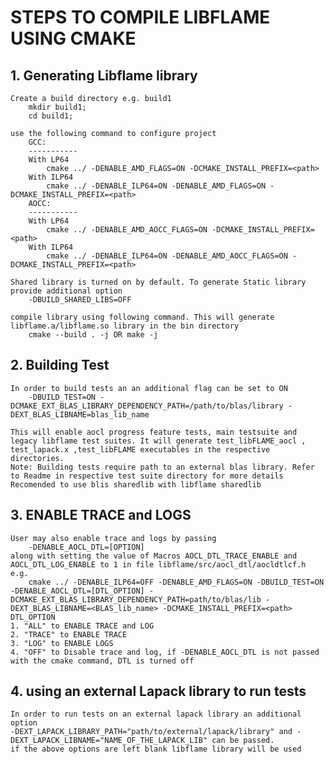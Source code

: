 # STEPS TO COMPILE LIBFLAME USING CMAKE
## 1. Generating Libflame library  
    Create a build directory e.g. build1 
        mkdir build1;
        cd build1;

    use the following command to configure project
        GCC:
        -----------
        With LP64
            cmake ../ -DENABLE_AMD_FLAGS=ON -DCMAKE_INSTALL_PREFIX=<path>
        With ILP64
            cmake ../ -DENABLE_ILP64=ON -DENABLE_AMD_FLAGS=ON -DCMAKE_INSTALL_PREFIX=<path>
        AOCC:
        -----------
        With LP64
            cmake ../ -DENABLE_AMD_AOCC_FLAGS=ON -DCMAKE_INSTALL_PREFIX=<path>
        With ILP64
            cmake ../ -DENABLE_ILP64=ON -DENABLE_AMD_AOCC_FLAGS=ON -DCMAKE_INSTALL_PREFIX=<path>
    
    Shared library is turned on by default. To generate Static library provide additional option
        -DBUILD_SHARED_LIBS=OFF

    compile library using following command. This will generate libflame.a/libflame.so library in the bin directory
        cmake --build . -j OR make -j

## 2. Building Test
    In order to build tests an an additional flag can be set to ON
        -DBUILD_TEST=ON -DCMAKE_EXT_BLAS_LIBRARY_DEPENDENCY_PATH=/path/to/blas/library -DEXT_BLAS_LIBNAME=blas_lib_name
    
    This will enable aocl progress feature tests, main testsuite and legacy libflame test suites. It will generate test_libFLAME_aocl , test_lapack.x ,test_libFLAME executables in the respective directories.
    Note: Building tests require path to an external blas library. Refer to Readme in respective test suite directory for more details
    Recomended to use blis sharedlib with libflame sharedlib

## 3. ENABLE TRACE and LOGS
    User may also enable trace and logs by passing
        -DENABLE_AOCL_DTL=[OPTION]
    along with setting the value of Macros AOCL_DTL_TRACE_ENABLE and AOCL_DTL_LOG_ENABLE to 1 in file libflame/src/aocl_dtl/aocldtlcf.h 
    e.g.
        cmake ../ -DENABLE_ILP64=OFF -DENABLE_AMD_FLAGS=ON -DBUILD_TEST=ON -DENABLE_AOCL_DTL=[DTL_OPTION] -DCMAKE_EXT_BLAS_LIBRARY_DEPENDENCY_PATH=path/to/blas/lib -DEXT_BLAS_LIBNAME=<BLAS_lib_name> -DCMAKE_INSTALL_PREFIX=<path>
    DTL_OPTION
    1. "ALL" to ENABLE TRACE and LOG
	2. "TRACE" to ENABLE TRACE
	3. "LOG" to ENABLE LOGS
	4. "OFF" to Disable trace and log, if -DENABLE_AOCL_DTL is not passed with the cmake command, DTL is turned off

## 4. using an external Lapack library to run tests
    In order to run tests on an external lapack library an additional option 
    -DEXT_LAPACK_LIBRARY_PATH="path/to/external/lapack/library" and -DEXT_LAPACK_LIBNAME="NAME_OF_THE_LAPACK_LIB" can be passed. 
    if the above options are left blank libflame library will be used

    


